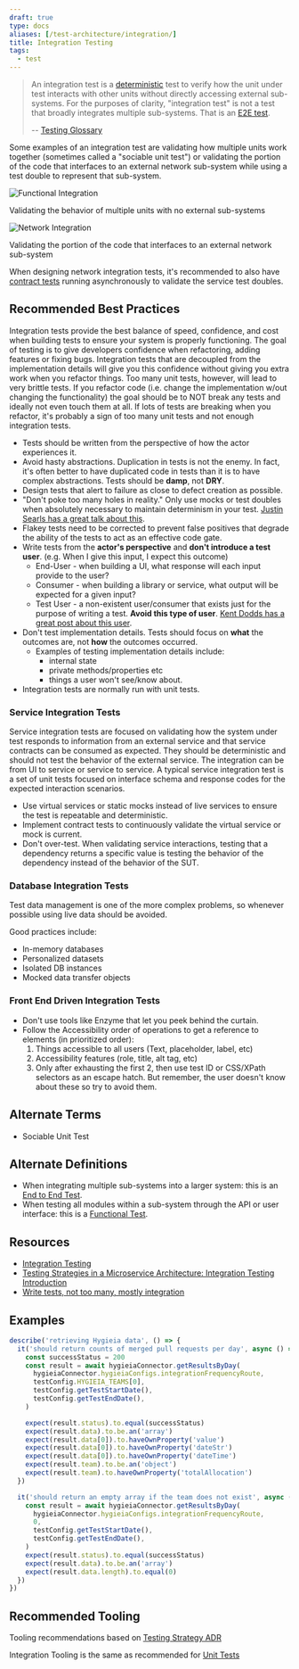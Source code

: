 ```yaml
---
draft: true
type: docs
aliases: [/test-architecture/integration/]
title: Integration Testing
tags:
  - test
---
```


> An integration test is a [deterministic](../glossary#deterministic-test) test to verify how the unit under test interacts with other units without directly accessing external sub-systems. For the purposes of clarity, "integration test" is not a test that broadly integrates multiple sub-systems. That is an [E2E test](e2e).
>
> -- [Testing Glossary](../glossary#integration-test)

Some examples of an integration test are validating how multiple units work together (sometimes called a "sociable unit test") or validating the portion of the code that interfaces to an external network sub-system while using a test double to represent that sub-system.

![Functional Integration](/images/testing-images/integration-test.png#width=400px)

Validating the behavior of multiple units with no external sub-systems

![Network Integration](/images/testing-images/network-integration-test.png#width=200px)

Validating the portion of the code that interfaces to an external network sub-system

When designing network integration tests, it's recommended to also have [contract tests](../glossary#contract-test) running asynchronously to validate the service test doubles.

## Recommended Best Practices

Integration tests provide the best balance of speed, confidence, and cost when building tests to ensure your system is properly functioning. The goal of testing is to give developers confidence when refactoring, adding features or fixing bugs. Integration tests that are decoupled from the implementation details will give you this confidence without giving you extra work when you refactor things. Too many unit tests, however, will lead to very brittle tests. If you refactor code (i.e. change the implementation w/out changing the functionality) the goal should be to NOT break any tests and ideally not even touch them at all. If lots of tests are breaking when you refactor, it's probably a sign of too many unit tests and not enough integration tests.

- Tests should be written from the perspective of how the actor experiences it.
- Avoid hasty abstractions. Duplication in tests is not the enemy. In fact, it's often better to have duplicated code in tests than it is to have complex abstractions. Tests should be **damp**, not **DRY**.
- Design tests that alert to failure as close to defect creation as possible.
- "Don't poke too many holes in reality." Only use mocks or test doubles when absolutely necessary to maintain determinism in your test. [Justin Searls has a great talk about this](https://blog.testdouble.com/talks/2018-03-06-please-dont-mock-me/).
- Flakey tests need to be corrected to prevent false positives that degrade the ability of the tests to act as an effective code gate.
- Write tests from the **actor's perspective** and **don't introduce a test user**. (e.g. When I give this input, I expect this outcome)
  - End-User - when building a UI, what response will each input provide to the user?
  - Consumer - when building a library or service, what output will be expected for a given input?
  - Test User - a non-existent user/consumer that exists just for the purpose of writing a test. **Avoid this type of user**. [Kent Dodds has a great post about this user](https://kentcdodds.com/blog/avoid-the-test-user/).
- Don't test implementation details. Tests should focus on **what** the outcomes are, not **how** the outcomes occurred.
  - Examples of testing implementation details include:
    - internal state
    - private methods/properties etc
    - things a user won't see/know about.
- Integration tests are normally run with unit tests.

### Service Integration Tests

Service integration tests are focused on validating how the system under test responds to information from an external service and that service contracts can be consumed as expected. They should be deterministic and should not test the behavior of the external service. The integration can be from UI to service or service to service. A typical service integration test is a set of unit tests focused on interface schema and response codes for the expected interaction scenarios.

- Use virtual services or static mocks instead of live services to ensure the test is repeatable and deterministic.
- Implement contract tests to continuously validate the virtual service or mock is current.
- Don't over-test. When validating service interactions, testing that a dependency returns a specific value is testing the behavior of the dependency instead of the behavior of the SUT.

### Database Integration Tests

Test data management is one of the more complex problems, so whenever possible using live data should be avoided.

Good practices include:

- In-memory databases
- Personalized datasets
- Isolated DB instances
- Mocked data transfer objects

### Front End Driven Integration Tests

- Don't use tools like Enzyme that let you peek behind the curtain.
- Follow the Accessibility order of operations to get a reference to elements (in prioritized order):
  1. Things accessible to all users (Text, placeholder, label, etc)
  2. Accessibility features (role, title, alt tag, etc)
  3. Only after exhausting the first 2, then use test ID or CSS/XPath selectors as an escape hatch. But remember, the user doesn't know about these so try to avoid them.

## Alternate Terms

- Sociable Unit Test

## Alternate Definitions

- When integrating multiple sub-systems into a larger system: this is an [End to End Test](../glossary#end-to-end-test).
- When testing all modules within a sub-system through the API or user interface: this is a [Functional Test](../glossary#functional-test).

## Resources

- [Integration Testing](https://martinfowler.com/bliki/IntegrationTest.html)
- [Testing Strategies in a Microservice Architecture: Integration Testing Introduction](https://martinfowler.com/articles/microservice-testing/#testing-integration-introduction)
- [Write tests, not too many, mostly integration](https://kentcdodds.com/blog/write-tests)

## Examples

```javascript
describe('retrieving Hygieia data', () => {
  it('should return counts of merged pull requests per day', async () => {
    const successStatus = 200
    const result = await hygieiaConnector.getResultsByDay(
      hygieiaConnector.hygieiaConfigs.integrationFrequencyRoute,
      testConfig.HYGIEIA_TEAMS[0],
      testConfig.getTestStartDate(),
      testConfig.getTestEndDate(),
    )

    expect(result.status).to.equal(successStatus)
    expect(result.data).to.be.an('array')
    expect(result.data[0]).to.haveOwnProperty('value')
    expect(result.data[0]).to.haveOwnProperty('dateStr')
    expect(result.data[0]).to.haveOwnProperty('dateTime')
    expect(result.team).to.be.an('object')
    expect(result.team).to.haveOwnProperty('totalAllocation')
  })

  it('should return an empty array if the team does not exist', async () => {
    const result = await hygieiaConnector.getResultsByDay(
      hygieiaConnector.hygieiaConfigs.integrationFrequencyRoute,
      0,
      testConfig.getTestStartDate(),
      testConfig.getTestEndDate(),
    )
    expect(result.status).to.equal(successStatus)
    expect(result.data).to.be.an('array')
    expect(result.data.length).to.equal(0)
  })
})
```

## Recommended Tooling

Tooling recommendations based on [Testing Strategy ADR](/adrs/001)

Integration Tooling is the same as recommended for [Unit Tests](unit)

